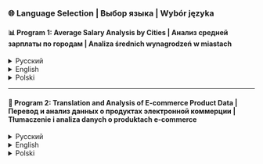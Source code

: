### 🌐 Language Selection | Выбор языка | Wybór języka

#### 📊 Program 1: Average Salary Analysis by Cities | Анализ средней зарплаты по городам | Analiza średnich wynagrodzeń w miastach

<details>
<summary>Русский</summary>
Эта программа на Python анализирует данные о зарплатах по городам с использованием библиотеки pandas. Она загружает данные из CSV файла, группирует их по столбцу "City", вычисляет средние значения зарплат для каждого города и отображает результат.

**Используемые библиотеки:**
- pandas

**Ключевые шаги:**
1. Импортирование библиотеки pandas.
2. Загрузка данных из CSV файла.
3. Группировка данных по городам и расчет средней зарплаты.
4. Отображение результатов.
</details>

<details>
<summary> English</summary>
This Python program analyzes salary data by cities using the pandas library. It loads data from a CSV file, groups it by the "City" column, calculates the average salary for each city, and displays the result.

**Libraries used:**
- pandas

**Key steps:**
1. Importing the pandas library.
2. Loading data from a CSV file.
3. Grouping data by city and calculating the average salary.
4. Displaying the results.
</details>

<details>
<summary>Polski</summary>
Ten program w języku Python analizuje dane dotyczące wynagrodzeń w miastach za pomocą biblioteki pandas. Ładuje dane z pliku CSV, grupuje je według kolumny "City", oblicza średnie wynagrodzenie dla każdego miasta i wyświetla wynik.

**Używane biblioteki:**
- pandas

**Kluczowe kroki:**
1. Importowanie biblioteki pandas.
2. Ładowanie danych z pliku CSV.
3. Grupowanie danych według miasta i obliczanie średniego wynagrodzenia.
4. Wyświetlanie wyników.
</details>

---

#### 🛒 Program 2: Translation and Analysis of E-commerce Product Data | Перевод и анализ данных о продуктах электронной коммерции | Tłumaczenie i analiza danych o produktach e-commerce

<details>
<summary>Русский</summary>
Этот проект включает скрипты на Python для обработки и перевода данных из CSV-файла с информацией о продуктах электронной коммерции. Скрипты загружают данные, переводят названия колонок и значений, а также выводят ключевую информацию и статистические описания набора данных.

**Используемые библиотеки:**
- pandas

**Ключевые шаги:**
1. Импортирование библиотеки pandas.
2. Загрузка данных из CSV файла.
3. Перевод названий колонок и значений.
4. Сохранение переведенного DataFrame в новый CSV файл.
5. Анализ данных: вывод ключевой информации и статистического описания.
</details>

<details>
<summary>English</summary>
This project includes Python scripts for processing and translating data from a CSV file containing e-commerce product information. The scripts load the data, translate column names and values, and output key information and statistical descriptions of the dataset.

**Libraries used:**
- pandas

**Key steps:**
1. Importing the pandas library.
2. Loading data from a CSV file.
3. Translating column names and values.
4. Saving the translated DataFrame to a new CSV file.
5. Analyzing data: displaying key information and statistical descriptions.
</details>

<details>
<summary>Polski</summary>
Ten projekt zawiera skrypty w języku Python do przetwarzania i tłumaczenia danych z pliku CSV zawierającego informacje o produktach e-commerce. Skrypty ładują dane, tłumaczą nazwy kolumn i wartości, a także wyświetlają kluczowe informacje i opisy statystyczne zbioru danych.

**Używane biblioteki:**
- pandas

**Kluczowe kroki:**
1. Importowanie biblioteki pandas.
2. Ładowanie danych z pliku CSV.
3. Tłumaczenie nazw kolumn i wartości.
4. Zapis przetłumaczonego DataFrame do nowego pliku CSV.
5. Analiza danych: wyświetlanie kluczowych informacji i opisów statystycznych.
</details>

